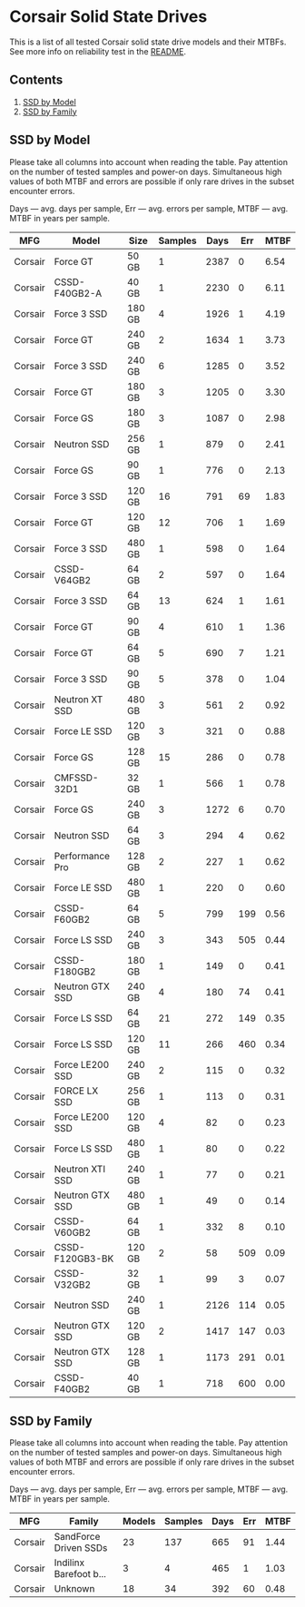 Corsair Solid State Drives
==========================

This is a list of all tested Corsair solid state drive models and their MTBFs. See
more info on reliability test in the [README](https://github.com/linuxhw/SMART).

Contents
--------

1. [ SSD by Model  ](#ssd-by-model)
2. [ SSD by Family ](#ssd-by-family)

SSD by Model
------------

Please take all columns into account when reading the table. Pay attention on the
number of tested samples and power-on days. Simultaneous high values of both MTBF
and errors are possible if only rare drives in the subset encounter errors.

Days   — avg. days per sample,
Err    — avg. errors per sample,
MTBF   — avg. MTBF in years per sample.

| MFG       | Model              | Size   | Samples | Days  | Err   | MTBF   |
|-----------|--------------------|--------|---------|-------|-------|--------|
| Corsair   | Force GT           | 50 GB  | 1       | 2387  | 0     | 6.54   |
| Corsair   | CSSD-F40GB2-A      | 40 GB  | 1       | 2230  | 0     | 6.11   |
| Corsair   | Force 3 SSD        | 180 GB | 4       | 1926  | 1     | 4.19   |
| Corsair   | Force GT           | 240 GB | 2       | 1634  | 1     | 3.73   |
| Corsair   | Force 3 SSD        | 240 GB | 6       | 1285  | 0     | 3.52   |
| Corsair   | Force GT           | 180 GB | 3       | 1205  | 0     | 3.30   |
| Corsair   | Force GS           | 180 GB | 3       | 1087  | 0     | 2.98   |
| Corsair   | Neutron SSD        | 256 GB | 1       | 879   | 0     | 2.41   |
| Corsair   | Force GS           | 90 GB  | 1       | 776   | 0     | 2.13   |
| Corsair   | Force 3 SSD        | 120 GB | 16      | 791   | 69    | 1.83   |
| Corsair   | Force GT           | 120 GB | 12      | 706   | 1     | 1.69   |
| Corsair   | Force 3 SSD        | 480 GB | 1       | 598   | 0     | 1.64   |
| Corsair   | CSSD-V64GB2        | 64 GB  | 2       | 597   | 0     | 1.64   |
| Corsair   | Force 3 SSD        | 64 GB  | 13      | 624   | 1     | 1.61   |
| Corsair   | Force GT           | 90 GB  | 4       | 610   | 1     | 1.36   |
| Corsair   | Force GT           | 64 GB  | 5       | 690   | 7     | 1.21   |
| Corsair   | Force 3 SSD        | 90 GB  | 5       | 378   | 0     | 1.04   |
| Corsair   | Neutron XT SSD     | 480 GB | 3       | 561   | 2     | 0.92   |
| Corsair   | Force LE SSD       | 120 GB | 3       | 321   | 0     | 0.88   |
| Corsair   | Force GS           | 128 GB | 15      | 286   | 0     | 0.78   |
| Corsair   | CMFSSD-32D1        | 32 GB  | 1       | 566   | 1     | 0.78   |
| Corsair   | Force GS           | 240 GB | 3       | 1272  | 6     | 0.70   |
| Corsair   | Neutron SSD        | 64 GB  | 3       | 294   | 4     | 0.62   |
| Corsair   | Performance Pro    | 128 GB | 2       | 227   | 1     | 0.62   |
| Corsair   | Force LE SSD       | 480 GB | 1       | 220   | 0     | 0.60   |
| Corsair   | CSSD-F60GB2        | 64 GB  | 5       | 799   | 199   | 0.56   |
| Corsair   | Force LS SSD       | 240 GB | 3       | 343   | 505   | 0.44   |
| Corsair   | CSSD-F180GB2       | 180 GB | 1       | 149   | 0     | 0.41   |
| Corsair   | Neutron GTX SSD    | 240 GB | 4       | 180   | 74    | 0.41   |
| Corsair   | Force LS SSD       | 64 GB  | 21      | 272   | 149   | 0.35   |
| Corsair   | Force LS SSD       | 120 GB | 11      | 266   | 460   | 0.34   |
| Corsair   | Force LE200 SSD    | 240 GB | 2       | 115   | 0     | 0.32   |
| Corsair   | FORCE LX SSD       | 256 GB | 1       | 113   | 0     | 0.31   |
| Corsair   | Force LE200 SSD    | 120 GB | 4       | 82    | 0     | 0.23   |
| Corsair   | Force LS SSD       | 480 GB | 1       | 80    | 0     | 0.22   |
| Corsair   | Neutron XTI SSD    | 240 GB | 1       | 77    | 0     | 0.21   |
| Corsair   | Neutron GTX SSD    | 480 GB | 1       | 49    | 0     | 0.14   |
| Corsair   | CSSD-V60GB2        | 64 GB  | 1       | 332   | 8     | 0.10   |
| Corsair   | CSSD-F120GB3-BK    | 120 GB | 2       | 58    | 509   | 0.09   |
| Corsair   | CSSD-V32GB2        | 32 GB  | 1       | 99    | 3     | 0.07   |
| Corsair   | Neutron SSD        | 240 GB | 1       | 2126  | 114   | 0.05   |
| Corsair   | Neutron GTX SSD    | 120 GB | 2       | 1417  | 147   | 0.03   |
| Corsair   | Neutron GTX SSD    | 128 GB | 1       | 1173  | 291   | 0.01   |
| Corsair   | CSSD-F40GB2        | 40 GB  | 1       | 718   | 600   | 0.00   |

SSD by Family
-------------

Please take all columns into account when reading the table. Pay attention on the
number of tested samples and power-on days. Simultaneous high values of both MTBF
and errors are possible if only rare drives in the subset encounter errors.

Days   — avg. days per sample,
Err    — avg. errors per sample,
MTBF   — avg. MTBF in years per sample.

| MFG       | Family                 | Models | Samples | Days  | Err   | MTBF   |
|-----------|------------------------|--------|---------|-------|-------|--------|
| Corsair   | SandForce Driven SSDs  | 23     | 137     | 665   | 91    | 1.44   |
| Corsair   | Indilinx Barefoot b... | 3      | 4       | 465   | 1     | 1.03   |
| Corsair   | Unknown                | 18     | 34      | 392   | 60    | 0.48   |
